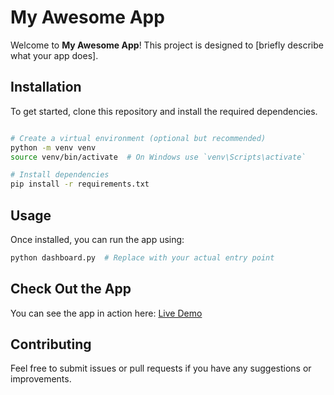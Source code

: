 # My Awesome App

Welcome to **My Awesome App**! This project is designed to [briefly describe what your app does].

## Installation

To get started, clone this repository and install the required dependencies.

```bash

# Create a virtual environment (optional but recommended)
python -m venv venv
source venv/bin/activate  # On Windows use `venv\Scripts\activate`

# Install dependencies
pip install -r requirements.txt
```

## Usage

Once installed, you can run the app using:

```bash
python dashboard.py  # Replace with your actual entry point
```

## Check Out the App

You can see the app in action here:
[Live Demo](https://korny93-sales-dashboard-dashboard-hcblnl.streamlit.app/)

## Contributing

Feel free to submit issues or pull requests if you have any suggestions or improvements.

